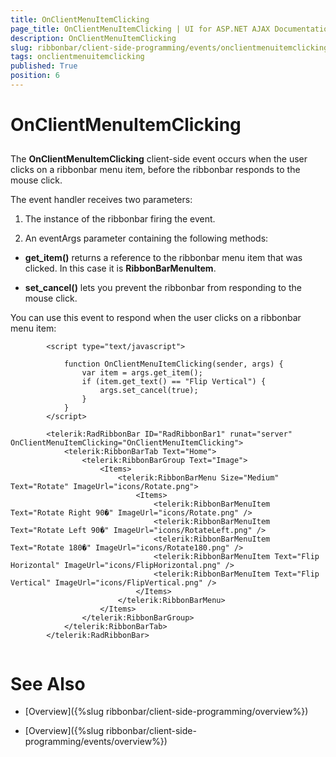```yaml
---
title: OnClientMenuItemClicking
page_title: OnClientMenuItemClicking | UI for ASP.NET AJAX Documentation
description: OnClientMenuItemClicking
slug: ribbonbar/client-side-programming/events/onclientmenuitemclicking
tags: onclientmenuitemclicking
published: True
position: 6
---
```


# OnClientMenuItemClicking



## 

The __OnClientMenuItemClicking__ client-side event occurs when the user clicks on a ribbonbar menu item, before the ribbonbar responds to the mouse click.

The event handler receives two parameters:

1. The instance of the ribbonbar firing the event.

1. An eventArgs parameter containing the following methods:

* __get_item()__ returns a reference to the ribbonbar menu item that was clicked. In this case it is __RibbonBarMenuItem__.

* __set_cancel()__ lets you prevent the ribbonbar from responding to the mouse click.

You can use this event to respond when the user clicks on a ribbonbar menu item:

````ASPNET
	    <script type="text/javascript">
	
	        function OnClientMenuItemClicking(sender, args) {
	            var item = args.get_item();
	            if (item.get_text() == "Flip Vertical") {
	                args.set_cancel(true);
	            }
	        }       
	    </script>
	
	    <telerik:RadRibbonBar ID="RadRibbonBar1" runat="server" OnClientMenuItemClicking="OnClientMenuItemClicking">
	        <telerik:RibbonBarTab Text="Home">
	            <telerik:RibbonBarGroup Text="Image">
	                <Items>
	                    <telerik:RibbonBarMenu Size="Medium" Text="Rotate" ImageUrl="icons/Rotate.png">
	                        <Items>
	                            <telerik:RibbonBarMenuItem Text="Rotate Right 90�" ImageUrl="icons/Rotate.png" />
	                            <telerik:RibbonBarMenuItem Text="Rotate Left 90�" ImageUrl="icons/RotateLeft.png" />
	                            <telerik:RibbonBarMenuItem Text="Rotate 180�" ImageUrl="icons/Rotate180.png" />
	                            <telerik:RibbonBarMenuItem Text="Flip Horizontal" ImageUrl="icons/FlipHorizontal.png" />
	                            <telerik:RibbonBarMenuItem Text="Flip Vertical" ImageUrl="icons/FlipVertical.png" />
	                        </Items>
	                    </telerik:RibbonBarMenu>
	                </Items>
	            </telerik:RibbonBarGroup>
	        </telerik:RibbonBarTab>
	    </telerik:RadRibbonBar>
	
````



# See Also

 * [Overview]({%slug ribbonbar/client-side-programming/overview%})

 * [Overview]({%slug ribbonbar/client-side-programming/events/overview%})
